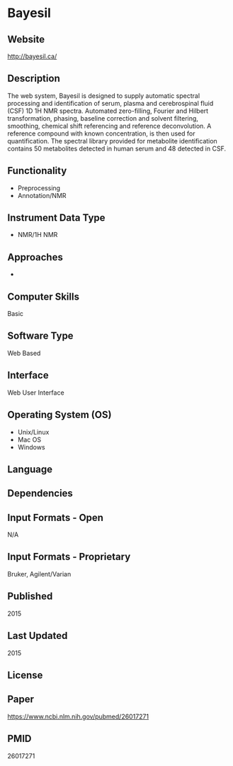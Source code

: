# Bayesil

## Website
http://bayesil.ca/

## Description
The web system, Bayesil is designed to supply automatic spectral processing and identification of serum, plasma and cerebrospinal fluid (CSF) 1D 1H NMR spectra. Automated zero-filling, Fourier and Hilbert transformation, phasing, baseline correction and solvent filtering, smoothing, chemical shift referencing and reference deconvolution. A reference compound with known concentration, is then used for quantification. The spectral library provided for metabolite identification contains 50 metabolites detected in human serum and 48 detected in CSF.

## Functionality
- Preprocessing
- Annotation/NMR

## Instrument Data Type
- NMR/1H NMR

## Approaches
-

## Computer Skills
Basic

## Software Type
Web Based

## Interface
Web User Interface

## Operating System (OS)
- Unix/Linux
- Mac OS
- Windows

## Language


## Dependencies

## Input Formats - Open
N/A

## Input Formats - Proprietary
Bruker, Agilent/Varian

## Published
2015

## Last Updated
2015

## License

## Paper
https://www.ncbi.nlm.nih.gov/pubmed/26017271

## PMID
26017271

